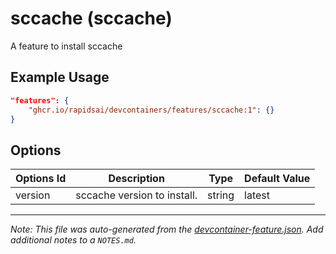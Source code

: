 
# sccache (sccache)

A feature to install sccache

## Example Usage

```json
"features": {
    "ghcr.io/rapidsai/devcontainers/features/sccache:1": {}
}
```

## Options

| Options Id | Description | Type | Default Value |
|-----|-----|-----|-----|
| version | sccache version to install. | string | latest |



---

_Note: This file was auto-generated from the [devcontainer-feature.json](https://github.com/rapidsai/devcontainers/blob/main/features/src/sccache/devcontainer-feature.json).  Add additional notes to a `NOTES.md`._
